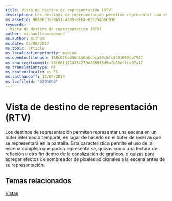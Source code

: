 ```yaml
---
title: Vista de destino de representación (RTV)
description: Los destinos de representación permiten representar una escena en un búfer intermedio temporal, en lugar de hacerlo en el búfer de reserva que se representará en la pantalla.
ms.assetid: 9BA8FC35-9A51-438D-BFEA-02E254D6C93E
keywords:
- Vista de destino de representación (RTV)
author: michaelfromredmond
ms.author: mithom
ms.date: 02/08/2017
ms.topic: article
ms.localizationpriority: medium
ms.openlocfilehash: 168c02be356d140abdbca20c5fc4301009da7944
ms.sourcegitcommit: 38f06f1714334273d865935d9afb80efffe97a17
ms.translationtype: MT
ms.contentlocale: es-ES
ms.lasthandoff: 11/09/2018
ms.locfileid: "6201690"
---
```

# <a name="render-target-view-rtv"></a>Vista de destino de representación (RTV)


Los destinos de representación permiten representar una escena en un búfer intermedio temporal, en lugar de hacerlo en el búfer de reserva que se representará en la pantalla. Esta característica permite el uso de la escena compleja que podría representarse, quizás como una textura de reflexión u otro fin dentro de la canalización de gráficos, o quizás para agregar efectos de sombreador de píxeles adicionales a la escena antes de su representación.

## <a name="span-idrelated-topicsspanrelated-topics"></a><span id="related-topics"></span>Temas relacionados


[Vistas](views.md)

 

 




